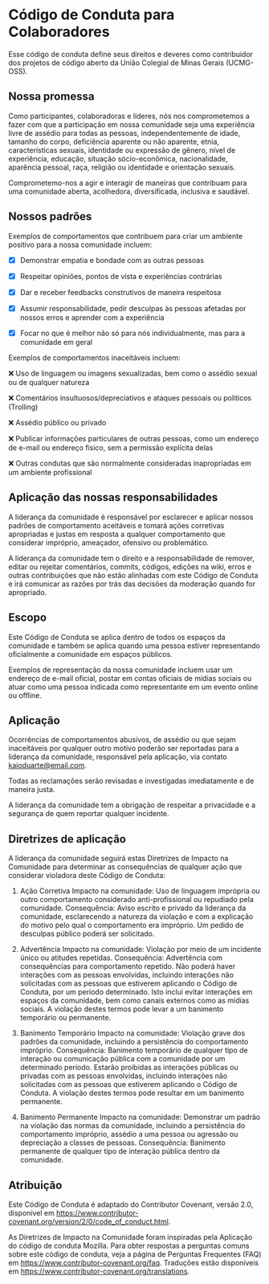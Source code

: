# Código de Conduta para Colaboradores
Esse código de conduta define seus direitos e deveres como contribuidor dos projetos de código aberto da União Colegial de Minas Gerais (UCMG-OSS).

## Nossa promessa

Como participantes, colaboradoras e líderes, nós nos comprometemos a fazer com que a participação em nossa comunidade seja uma experiência livre de assédio para todas as pessoas, independentemente de idade, tamanho do corpo, deficiência aparente ou não aparente, etnia, características sexuais, identidade ou expressão de gênero, nível de experiência, educação, situação sócio-econômica, nacionalidade, aparência pessoal, raça, religião ou identidade e orientação sexuais.

Comprometemo-nos a agir e interagir de maneiras que contribuam para uma comunidade aberta, acolhedora, diversificada, inclusiva e saudável.

## Nossos padrões

Exemplos de comportamentos que contribuem para criar um ambiente positivo para a nossa comunidade incluem:

- [x] Demonstrar empatia e bondade com as outras pessoas

- [x] Respeitar opiniões, pontos de vista e experiências contrárias

- [x]  Dar e receber feedbacks construtivos de maneira respeitosa

- [x] Assumir responsabilidade, pedir desculpas às pessoas afetadas por nossos erros e aprender com a experiência

- [x] Focar no que é melhor não só para nós individualmente, mas para a comunidade em geral


Exemplos de comportamentos inaceitáveis incluem:

❌ Uso de linguagem ou imagens sexualizadas, bem como o assédio sexual ou de qualquer natureza

❌ Comentários insultuosos/depreciativos e ataques pessoais ou políticos (Trolling)

❌ Assédio público ou privado

❌ Publicar informações particulares de outras pessoas, como um endereço de e-mail ou endereço físico, sem a permissão explícita delas

❌ Outras condutas que são normalmente consideradas inapropriadas em um ambiente profissional

## Aplicação das nossas responsabilidades

A liderança da comunidade é responsável por esclarecer e aplicar nossos padrões de comportamento aceitáveis e tomará ações corretivas apropriadas e justas em resposta a qualquer comportamento que considerar impróprio, ameaçador, ofensivo ou problemático.

A liderança da comunidade tem o direito e a responsabilidade de remover, editar ou rejeitar comentários, commits, códigos, edições na wiki, erros e outras contribuições que não estão alinhadas com este Código de Conduta e irá comunicar as razões por trás das decisões da moderação quando for apropriado.

## Escopo

Este Código de Conduta se aplica dentro de todos os espaços da comunidade e também se aplica quando uma pessoa estiver representando oficialmente a comunidade em espaços públicos.

Exemplos de representação da nossa comunidade incluem usar um endereço de e-mail oficial, postar em contas oficiais de mídias sociais ou atuar como uma pessoa indicada como representante em um evento online ou offline.

## Aplicação
Ocorrências de comportamentos abusivos, de assédio ou que sejam inaceitáveis por qualquer outro motivo poderão ser reportadas para a liderança da comunidade, responsável pela aplicação, via contato kaioduarte@email.com.

Todas as reclamações serão revisadas e investigadas imediatamente e de maneira justa.

A liderança da comunidade tem a obrigação de respeitar a privacidade e a segurança de quem reportar qualquer incidente.

## Diretrizes de aplicação

A liderança da comunidade seguirá estas Diretrizes de Impacto na Comunidade para determinar as consequências de qualquer ação que considerar violadora deste Código de Conduta:

1. Ação Corretiva
Impacto na comunidade: Uso de linguagem imprópria ou outro comportamento considerado anti-profissional ou repudiado pela comunidade.
Consequência: Aviso escrito e privado da liderança da comunidade, esclarecendo a natureza da violação e com a explicação do motivo pelo qual o comportamento era impróprio. Um pedido de desculpas público poderá ser solicitado.

2. Advertência
Impacto na comunidade: Violação por meio de um incidente único ou atitudes repetidas.
Consequência: Advertência com consequências para comportamento repetido. Não poderá haver interações com as pessoas envolvidas, incluindo interações não solicitadas com as pessoas que estiverem aplicando o Código de Conduta, por um período determinado. Isto inclui evitar interações em espaços da comunidade, bem como canais externos como as mídias sociais. A violação destes termos pode levar a um banimento temporário ou permanente.

3. Banimento Temporário
Impacto na comunidade: Violação grave dos padrões da comunidade, incluindo a persistência do comportamento impróprio.
Consequência: Banimento temporário de qualquer tipo de interação ou comunicação pública com a comunidade por um determinado período. Estarão proibidas as interações públicas ou privadas com as pessoas envolvidas, incluindo interações não solicitadas com as pessoas que estiverem aplicando o Código de Conduta. A violação destes termos pode resultar em um banimento permanente.

4. Banimento Permanente
Impacto na comunidade: Demonstrar um padrão na violação das normas da comunidade, incluindo a persistência do comportamento impróprio, assédio a uma pessoa ou agressão ou depreciação a classes de pessoas.
Consequência: Banimento permanente de qualquer tipo de interação pública dentro da comunidade.

## Atribuição
Este Código de Conduta é adaptado do Contributor Covenant, versão 2.0, disponível em
https://www.contributor-covenant.org/version/2/0/code_of_conduct.html.

As Diretrizes de Impacto na Comunidade foram inspiradas pela Aplicação do código de conduta Mozilla.
Para obter respostas a perguntas comuns sobre este código de conduta, veja a página de Perguntas Frequentes (FAQ) em
https://www.contributor-covenant.org/faq. Traduções estão disponíveis em
https://www.contributor-covenant.org/translations.
